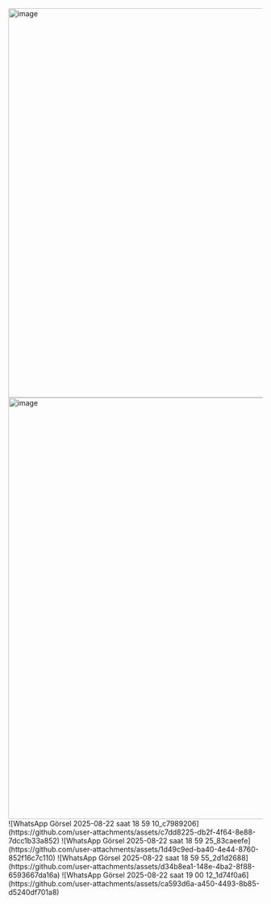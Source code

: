 <img width="1920" height="771" alt="image" src="https://github.com/user-attachments/assets/8eafe01a-1fb4-408a-a6ed-66b3e530aa6c" />
<img width="1920" height="835" alt="image" src="https://github.com/user-attachments/assets/837fa654-479d-4d29-9197-7713fd5e08a7" />
![WhatsApp Görsel 2025-08-22 saat 18 59 10_c7989206](https://github.com/user-attachments/assets/c7dd8225-db2f-4f64-8e88-7dcc1b33a852)
![WhatsApp Görsel 2025-08-22 saat 18 59 25_83caeefe](https://github.com/user-attachments/assets/1d49c9ed-ba40-4e44-8760-852f16c7c110)
![WhatsApp Görsel 2025-08-22 saat 18 59 55_2d1d2688](https://github.com/user-attachments/assets/d34b8ea1-148e-4ba2-8f88-6593667da16a)
![WhatsApp Görsel 2025-08-22 saat 19 00 12_1d74f0a6](https://github.com/user-attachments/assets/ca593d6a-a450-4493-8b85-d5240df701a8)




